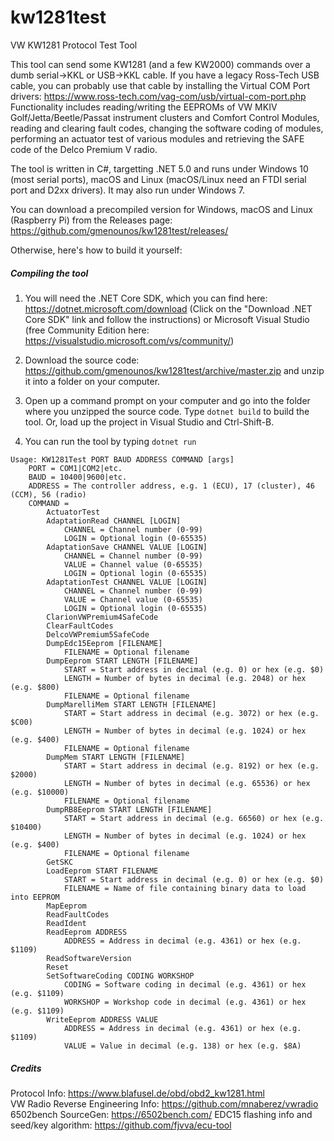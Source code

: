 # kw1281test
VW KW1281 Protocol Test Tool

This tool can send some KW1281 (and a few KW2000) commands over a dumb serial->KKL or USB->KKL cable.
If you have a legacy Ross-Tech USB cable, you can probably use that cable by
installing the Virtual COM Port drivers: https://www.ross-tech.com/vag-com/usb/virtual-com-port.php
Functionality includes reading/writing the EEPROMs of VW MKIV Golf/Jetta/Beetle/Passat instrument clusters and Comfort Control Modules, reading and clearing fault codes, changing the software coding of modules, performing an actuator test of various modules and retrieving the SAFE code of the Delco Premium V radio.

The tool is written in C#, targetting .NET 5.0 and runs under Windows 10 (most serial ports), macOS and Linux (macOS/Linux need an FTDI serial port and D2xx drivers). It may also run under
Windows 7.

You can download a precompiled version for Windows, macOS and Linux (Raspberry Pi) from the Releases page: https://github.com/gmenounos/kw1281test/releases/

Otherwise, here's how to build it yourself:

##### Compiling the tool

1. You will need the .NET Core SDK,
which you can find here: https://dotnet.microsoft.com/download
(Click on the "Download .NET Core SDK" link and follow the instructions) or Microsoft Visual Studio
(free Community Edition here: https://visualstudio.microsoft.com/vs/community/)

2. Download the source code: https://github.com/gmenounos/kw1281test/archive/master.zip
and unzip it into a folder on your computer.

3. Open up a command prompt on your computer and go into the folder where you unzipped
the source code. Type `dotnet build` to build the tool.
Or, load up the project in Visual Studio and Ctrl-Shift-B.

4. You can run the tool by typing `dotnet run`

```
Usage: KW1281Test PORT BAUD ADDRESS COMMAND [args]
    PORT = COM1|COM2|etc.
    BAUD = 10400|9600|etc.
    ADDRESS = The controller address, e.g. 1 (ECU), 17 (cluster), 46 (CCM), 56 (radio)
    COMMAND =
        ActuatorTest
        AdaptationRead CHANNEL [LOGIN]
            CHANNEL = Channel number (0-99)
            LOGIN = Optional login (0-65535)
        AdaptationSave CHANNEL VALUE [LOGIN]
            CHANNEL = Channel number (0-99)
            VALUE = Channel value (0-65535)
            LOGIN = Optional login (0-65535)
        AdaptationTest CHANNEL VALUE [LOGIN]
            CHANNEL = Channel number (0-99)
            VALUE = Channel value (0-65535)
            LOGIN = Optional login (0-65535)
        ClarionVWPremium4SafeCode
        ClearFaultCodes
        DelcoVWPremium5SafeCode
        DumpEdc15Eeprom [FILENAME]
            FILENAME = Optional filename
        DumpEeprom START LENGTH [FILENAME]
            START = Start address in decimal (e.g. 0) or hex (e.g. $0)
            LENGTH = Number of bytes in decimal (e.g. 2048) or hex (e.g. $800)
            FILENAME = Optional filename
        DumpMarelliMem START LENGTH [FILENAME]
            START = Start address in decimal (e.g. 3072) or hex (e.g. $C00)
            LENGTH = Number of bytes in decimal (e.g. 1024) or hex (e.g. $400)
            FILENAME = Optional filename
        DumpMem START LENGTH [FILENAME]
            START = Start address in decimal (e.g. 8192) or hex (e.g. $2000)
            LENGTH = Number of bytes in decimal (e.g. 65536) or hex (e.g. $10000)
            FILENAME = Optional filename
        DumpRB8Eeprom START LENGTH [FILENAME]
            START = Start address in decimal (e.g. 66560) or hex (e.g. $10400)
            LENGTH = Number of bytes in decimal (e.g. 1024) or hex (e.g. $400)
            FILENAME = Optional filename
        GetSKC
        LoadEeprom START FILENAME
            START = Start address in decimal (e.g. 0) or hex (e.g. $0)
            FILENAME = Name of file containing binary data to load into EEPROM
        MapEeprom
        ReadFaultCodes
        ReadIdent
        ReadEeprom ADDRESS
            ADDRESS = Address in decimal (e.g. 4361) or hex (e.g. $1109)
        ReadSoftwareVersion
        Reset
        SetSoftwareCoding CODING WORKSHOP
            CODING = Software coding in decimal (e.g. 4361) or hex (e.g. $1109)
            WORKSHOP = Workshop code in decimal (e.g. 4361) or hex (e.g. $1109)
        WriteEeprom ADDRESS VALUE
            ADDRESS = Address in decimal (e.g. 4361) or hex (e.g. $1109)
            VALUE = Value in decimal (e.g. 138) or hex (e.g. $8A)
```

##### Credits
Protocol Info: https://www.blafusel.de/obd/obd2_kw1281.html  
VW Radio Reverse Engineering Info: https://github.com/mnaberez/vwradio  
6502bench SourceGen: https://6502bench.com/
EDC15 flashing info and seed/key algorithm: https://github.com/fjvva/ecu-tool
